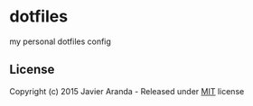 # dotfiles

my personal dotfiles config


## License

Copyright (c) 2015 Javier Aranda - Released under [MIT](LICENSE) license
